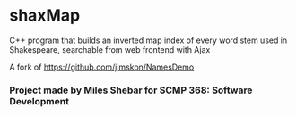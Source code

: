 # shaxMap
C++ program that builds an inverted map index of every word stem used in Shakespeare, searchable from web frontend with Ajax

A fork of https://github.com/jimskon/NamesDemo


### Project made by Miles Shebar for SCMP 368: Software Development
